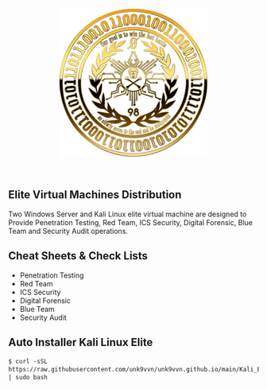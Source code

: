 <div align=center markdown="1">

![Unk9_Logo](https://raw.githubusercontent.com/unk9vvn/unk9vvn.github.io/main/logo.png)

</div>
<br>
</div>

## Elite Virtual Machines Distribution
Two Windows Server and Kali Linux elite virtual machine are designed to Provide Penetration Testing, Red Team, ICS Security, Digital Forensic, Blue Team and Security Audit operations.

## Cheat Sheets & Check Lists
* Penetration Testing
* Red Team
* ICS Security
* Digital Forensic
* Blue Team
* Security Audit

## Auto Installer Kali Linux Elite
```
$ curl -sSL https://raw.githubusercontent.com/unk9vvn/unk9vvn.github.io/main/Kali_Elite.sh | sudo bash
```
